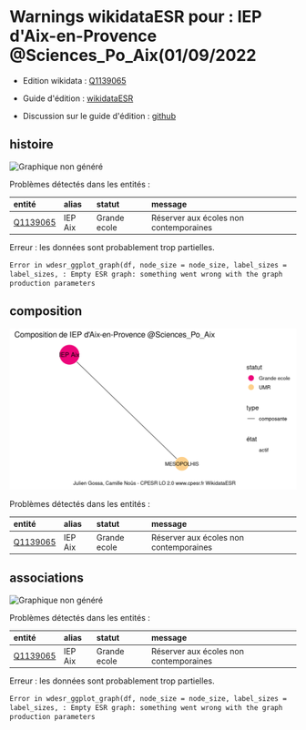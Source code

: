 Warnings wikidataESR pour : IEP d'Aix-en-Provence @Sciences_Po_Aix(01/09/2022
================

- Edition wikidata : [Q1139065](https://www.wikidata.org/wiki/Q1139065)
- Guide d'édition : [wikidataESR](https://github.com/cpesr/wikidataESR/)

- Discussion sur le guide d'édition : [github](https://github.com/cpesr/wikidataESR/issues)



## histoire 

![Graphique non généré](Q1139065-histoire.png) 

Problèmes détectés dans les entités :

|entité                                             |alias   |statut       |message                                |
|:--------------------------------------------------|:-------|:------------|:--------------------------------------|
|[Q1139065](https://www.wikidata.org/wiki/Q1139065) |IEP Aix |Grande ecole |Réserver aux écoles non contemporaines |

 


Erreur : les données sont probablement trop partielles.
```
Error in wdesr_ggplot_graph(df, node_size = node_size, label_sizes = label_sizes, : Empty ESR graph: something went wrong with the graph production parameters

``` 



## composition 

![Graphique non généré](Q1139065-composition.png) 

Problèmes détectés dans les entités :

|entité                                             |alias   |statut       |message                                |
|:--------------------------------------------------|:-------|:------------|:--------------------------------------|
|[Q1139065](https://www.wikidata.org/wiki/Q1139065) |IEP Aix |Grande ecole |Réserver aux écoles non contemporaines |

 



## associations 

![Graphique non généré](Q1139065-associations.png) 

Problèmes détectés dans les entités :

|entité                                             |alias   |statut       |message                                |
|:--------------------------------------------------|:-------|:------------|:--------------------------------------|
|[Q1139065](https://www.wikidata.org/wiki/Q1139065) |IEP Aix |Grande ecole |Réserver aux écoles non contemporaines |

 


Erreur : les données sont probablement trop partielles.
```
Error in wdesr_ggplot_graph(df, node_size = node_size, label_sizes = label_sizes, : Empty ESR graph: something went wrong with the graph production parameters

``` 

